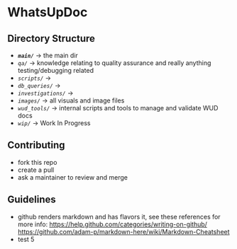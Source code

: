 # WhatsUpDoc

## Directory Structure
- _**`main/`**_ -> the main dir 
- _`qa/`_ -> knowledge relating to quality assurance and really anything testing/debugging related
- _`scripts/`_ -> 
- _`db_queries/`_ -> 
- _`investigations/`_ -> 
- _`images/`_ -> all visuals and image files
- _`wud_tools/`_ -> internal scripts and tools to manage and validate WUD docs
- _`wip/`_ -> Work In Progress 

## Contributing
- fork this repo
- create a pull
- ask a maintainer to review and merge

## Guidelines
- github renders markdown and has flavors it, see these references for more info:
    https://help.github.com/categories/writing-on-github/
    https://github.com/adam-p/markdown-here/wiki/Markdown-Cheatsheet
- test 5
